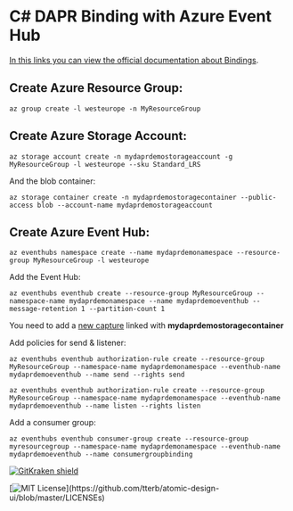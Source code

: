 # C# DAPR Binding with Azure Event Hub

[In this links you can view the official documentation about Bindings](https://docs.dapr.io/reference/components-reference/supported-bindings/).

## Create Azure Resource Group:

```terminal
az group create -l westeurope -n MyResourceGroup
```

## Create Azure Storage Account:

```terminal
az storage account create -n mydaprdemostorageaccount -g MyResourceGroup -l westeurope --sku Standard_LRS
```

And the blob container:

```terminal
az storage container create -n mydaprdemostoragecontainer --public-access blob --account-name mydaprdemostorageaccount
```

## Create Azure Event Hub:

```terminal
az eventhubs namespace create --name mydaprdemonamespace --resource-group MyResourceGroup -l westeurope
```

Add the Event Hub:

```terminal
az eventhubs eventhub create --resource-group MyResourceGroup --namespace-name mydaprdemonamespace --name mydaprdemoeventhub --message-retention 1 --partition-count 1
```

You need to add a [new capture](https://docs.microsoft.com/en-US/azure/event-hubs/event-hubs-capture-enable-through-portal) linked with **mydaprdemostoragecontainer**

Add policies for send & listener:

```terminal
az eventhubs eventhub authorization-rule create --resource-group MyResourceGroup --namespace-name mydaprdemonamespace --eventhub-name mydaprdemoeventhub --name send --rights send
```

```terminal
az eventhubs eventhub authorization-rule create --resource-group MyResourceGroup --namespace-name mydaprdemonamespace --eventhub-name mydaprdemoeventhub --name listen --rights listen
```

Add a consumer group:

```terminal
az eventhubs eventhub consumer-group create --resource-group myresourcegroup --namespace-name mydaprdemonamespace --eventhub-name mydaprdemoeventhub --name consumergroupbinding
```

[![GitKraken shield](https://img.shields.io/badge/GitKraken-Legendary%20Git%20Tools-teal?style=plastic&logo=gitkraken)](https://gitkraken.com/invite/sUviHf86)

[![MIT License](https://img.shields.io/apm/l/atomic-design-ui.svg?)](https://github.com/tterb/atomic-design-ui/blob/master/LICENSEs)